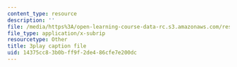 ```yaml
---
content_type: resource
description: ''
file: /media/https%3A/open-learning-course-data-rc.s3.amazonaws.com/res-8-005-vibrations-and-waves-problem-solving-fall-2012/14375cc83b0bff9f2de486cfe7e200dc_j1ADxLi1wYg.srt
file_type: application/x-subrip
resourcetype: Other
title: 3play caption file
uid: 14375cc8-3b0b-ff9f-2de4-86cfe7e200dc
---
```


